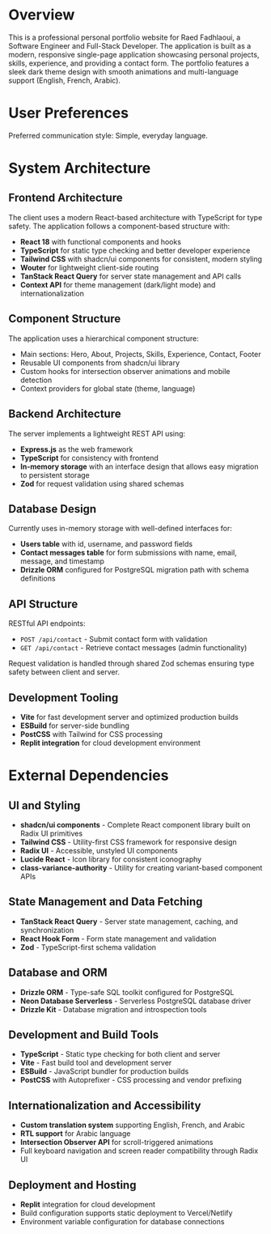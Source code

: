 # Overview

This is a professional personal portfolio website for Raed Fadhlaoui, a Software Engineer and Full-Stack Developer. The application is built as a modern, responsive single-page application showcasing personal projects, skills, experience, and providing a contact form. The portfolio features a sleek dark theme design with smooth animations and multi-language support (English, French, Arabic).

# User Preferences

Preferred communication style: Simple, everyday language.

# System Architecture

## Frontend Architecture
The client uses a modern React-based architecture with TypeScript for type safety. The application follows a component-based structure with:

- **React 18** with functional components and hooks
- **TypeScript** for static type checking and better developer experience
- **Tailwind CSS** with shadcn/ui components for consistent, modern styling
- **Wouter** for lightweight client-side routing
- **TanStack React Query** for server state management and API calls
- **Context API** for theme management (dark/light mode) and internationalization

## Component Structure
The application uses a hierarchical component structure:
- Main sections: Hero, About, Projects, Skills, Experience, Contact, Footer
- Reusable UI components from shadcn/ui library
- Custom hooks for intersection observer animations and mobile detection
- Context providers for global state (theme, language)

## Backend Architecture
The server implements a lightweight REST API using:

- **Express.js** as the web framework
- **TypeScript** for consistency with frontend
- **In-memory storage** with an interface design that allows easy migration to persistent storage
- **Zod** for request validation using shared schemas

## Database Design
Currently uses in-memory storage with well-defined interfaces for:
- **Users table** with id, username, and password fields
- **Contact messages table** for form submissions with name, email, message, and timestamp
- **Drizzle ORM** configured for PostgreSQL migration path with schema definitions

## API Structure
RESTful API endpoints:
- `POST /api/contact` - Submit contact form with validation
- `GET /api/contact` - Retrieve contact messages (admin functionality)

Request validation is handled through shared Zod schemas ensuring type safety between client and server.

## Development Tooling
- **Vite** for fast development server and optimized production builds
- **ESBuild** for server-side bundling
- **PostCSS** with Tailwind for CSS processing
- **Replit integration** for cloud development environment

# External Dependencies

## UI and Styling
- **shadcn/ui components** - Complete React component library built on Radix UI primitives
- **Tailwind CSS** - Utility-first CSS framework for responsive design
- **Radix UI** - Accessible, unstyled UI components
- **Lucide React** - Icon library for consistent iconography
- **class-variance-authority** - Utility for creating variant-based component APIs

## State Management and Data Fetching
- **TanStack React Query** - Server state management, caching, and synchronization
- **React Hook Form** - Form state management and validation
- **Zod** - TypeScript-first schema validation

## Database and ORM
- **Drizzle ORM** - Type-safe SQL toolkit configured for PostgreSQL
- **Neon Database Serverless** - Serverless PostgreSQL database driver
- **Drizzle Kit** - Database migration and introspection tools

## Development and Build Tools
- **TypeScript** - Static type checking for both client and server
- **Vite** - Fast build tool and development server
- **ESBuild** - JavaScript bundler for production builds
- **PostCSS** with Autoprefixer - CSS processing and vendor prefixing

## Internationalization and Accessibility
- **Custom translation system** supporting English, French, and Arabic
- **RTL support** for Arabic language
- **Intersection Observer API** for scroll-triggered animations
- Full keyboard navigation and screen reader compatibility through Radix UI

## Deployment and Hosting
- **Replit** integration for cloud development
- Build configuration supports static deployment to Vercel/Netlify
- Environment variable configuration for database connections